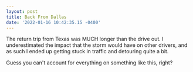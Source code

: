 ```yaml
--- 
layout: post 
title: Back From Dallas 
date: '2022-01-16 10:42:35.15 -0400' 
--- 
```

The return trip from Texas was MUCH longer than the drive out. I underestimated the impact that the storm would 
have on other drivers, and as such I ended up getting stuck in traffic and detouring quite a bit. 

Guess you can't account for everything on something like this, right? 
